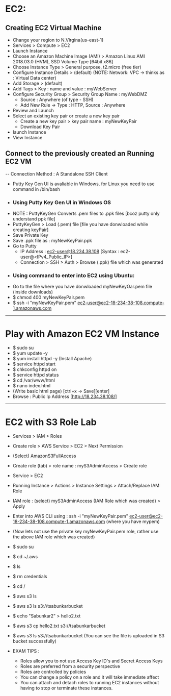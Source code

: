# EC2:

## Creating EC2 Virtual Machine

- Change your region to N.Virgina(us-east-1)
- Services > Compute > EC2
- Launch Instance
- Choose an Amazon Machine Image (AMI) > Amazon Linux AMI 2018.03.0 (HVM), SSD Volume Type [64bit x86]
- Choose Instance Type > General purpose, t2.micro (free tier)
- Configure Instance Details > (default) (NOTE: Network: VPC -> thinks as : Virtual Data center)
- Add Storage > (default)
- Add Tags > Key : name and value : myWebServer
- Configure Security Group > Security Group Name : myWebDMZ
  - Source : Anywhere (of type - SSH)
  - Add New Rule -> Type : HTTP, Source : Anywhere
- Review and Launch
- Select an existing key pair or create a new key pair
  - Create a new key pair > key pair name : myNewKeyPair
  - Download Key Pair
- launch Instance
- View Instance

## Connect to the previously created an Running EC2 VM

-- Connection Method : A Standalone SSH Client

- Putty Key Gen UI is avaliable in Windows, for Linux you need to use command in /bin/bash
- ### Using Putty Key Gen UI in Windows OS
- NOTE : PuttyKeyGen Converts .pem files to .ppk files [bcoz putty only understand ppk file]
- PuttyKeyGen > Load (.pem) file [file you have donwloaded while creating keyPair]
- Save Private Key
- Save .ppk file as : myNewKeyPair.ppk
- Go to Putty
  - IP Address : ec2-user@18.234.38.108 [Syntax : ec2-user@<IPv4_Public_IP>]
  - Connection > SSH > Auth > Browse (.ppk) file which was generated
- ### Using command to enter into EC2 using Ubuntu:
- Go to the file where you have donwloaded myNewKeyOar.pem file (inside downloads)
- \$ chmod 400 myNewKeyPair.pem
- \$ ssh -i "myNewKeyPair.pem" ec2-user@ec2-18-234-38-108.compute-1.amazonaws.com

---

# Play with Amazon EC2 VM Instance

- \$ sudo su
- \$ yum update -y
- \$ yum install httpd -y (Install Apache)
- \$ service httpd start
- \$ chkconfig httpd on
- \$ service httpd status
- \$ cd /var/www/html
- \$ nano index.html
- (Write basic html page) [ctrl+x -> Save][enter]
- Browse : Public Ip Address [http://18.234.38.108/]

---

# EC2 with S3 Role Lab

- Services > IAM > Roles
- Create role > AWS Service > EC2 > Next Permission
- (Select) AmazonS3FullAccess
- Create role (tab) > role name : myS3AdminAccess > Create role
- Service > EC2
- Running Instance > Actions > Instance Settings > Attach/Replace IAM Role
- IAM role : (select) myS3AdminAccess (IAM Role which was created) > Apply
- Enter into AWS CLI using : ssh -i "myNewKeyPair.pem" ec2-user@ec2-18-234-38-108.compute-1.amazonaws.com (where you have mypem)
- (Now lets not use the private key myNewKeyPair.pem role, rather use the above IAM role which was created)
- \$ sudo su
- \$ cd ~/.aws
- \$ ls
- \$ rm credentials
- \$ cd /
- \$ aws s3 ls
- \$ aws s3 ls s3://tsabunkarbucket
- \$ echo "Sabunkar2" > hello2.txt
- \$ aws s3 cp hello2.txt s3://tsabunkarbucket
- \$ aws s3 ls s3://tsabunkarbucket (You can see the file is uploaded in S3 bucket successfully)

- EXAM TIPS :
  - Roles allow you to not use Access Key ID's and Secret Access Keys
  - Roles are preferred from a security perspective
  - Roles are controlled by policies
  - You can change a policy on a role and it will take immediate affect
  - You can attach and detach roles to running EC2 instances without having to stop or terminate these instances.
